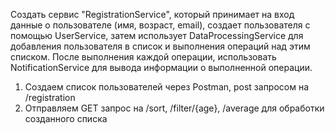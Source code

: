 Создать сервис "RegistrationService",
который принимает на вход данные о пользователе
(имя, возраст, email), создает пользователя с помощью
UserService, затем использует DataProcessingService
для добавления пользователя в список и выполнения
операций над этим списком. После выполнения каждой
операции, использовать NotificationService для вывода
информации о выполненной операции.

1. Создаем список пользователей через Postman, post запросом на /registration
2. Отправляем GET запрос на /sort, /filter/{age}, /average для обработки созданного списка
